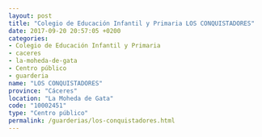 ```yaml
---
layout: post
title: "Colegio de Educación Infantil y Primaria LOS CONQUISTADORES"
date: 2017-09-20 20:57:05 +0200
categories:
- Colegio de Educación Infantil y Primaria
- caceres
- la-moheda-de-gata
- Centro público
- guarderia
name: "LOS CONQUISTADORES"
province: "Cáceres"
location: "La Moheda de Gata"
code: "10002451"
type: "Centro público"
permalink: /guarderias/los-conquistadores.html
---
```

